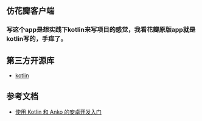 ## 仿花瓣客户端
### 写这个app是想实践下kotlin来写项目的感觉，我看花瓣原版app就是kotlin写的，手痒了。

## 第三方开源库
* [kotlin](https://github.com/JetBrains/kotlin)

## 参考文档
* [使用 Kotlin 和 Anko 的安卓开发入门](https://realm.io/cn/news/getting-started-with-kotlin-and-anko/)